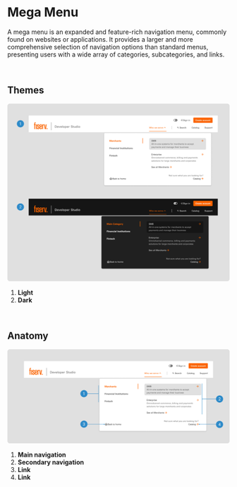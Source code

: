 # Mega Menu

A mega menu is an expanded and feature-rich navigation menu, commonly found on websites or applications. It provides a larger and more comprehensive selection of navigation options than standard menus, presenting users with a wide array of categories, subcategories, and links.

</br>

## Themes

<img src="../../assets/images/patterns/megamenu-themes.jpg" alt="megamenu-themes" width="752">

1. <b>Light</b>
2. <b>Dark</b>

</br>

## Anatomy

<img src="../../assets/images/patterns/megamenu-anatomy.jpg" alt="megamenu-anatomy" width="752">

1. <b>Main navigation</b>
2. <b>Secondary navigation</b>
3. <b>Link</b>
4. <b>Link</b>
